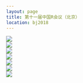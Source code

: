```yaml
---
layout: page
title: 第十一届中国R会议（北京）
location: bj2018
---
```


<div class="row">
  <div class="text-center">
    <a target="_blank">
      <img src="{{ '/img/Rcap2018_keynote.jpg' | prepend: site.qiniubaseurl }}" class="img-responsive center-block" />
    </a>
  </div>
 </div>
 
<div class="row">
  <div class="text-center">
    <a target="_blank">
      <img src="{{ '/img/scheduleTable2018.jpg' | prepend: site.qiniubaseurl }}" class="img-responsive center-block" />
    </a>
  </div>
 </div>
 <div class="row">
  <div class="text-center">
    <a target="_blank">
      <img src="{{ '/img/Rcap2018_1.jpg' | prepend: site.qiniubaseurl }}" class="img-responsive center-block" />
    </a>
  </div>
 </div>
 
 <div class="row">
  <div class="text-center">
    <a target="_blank">
      <img src="{{ '/img/Rcap2018_2.jpg' | prepend: site.qiniubaseurl }}" class="img-responsive center-block" />
    </a>
  </div>
 </div>
 
 <div class="row">
  <div class="text-center">
    <a target="_blank">
      <img src="{{ '/img/Rcap2018_3.jpg' | prepend: site.qiniubaseurl }}" class="img-responsive center-block" />
    </a>
  </div>
 </div>
 
 <div class="row">
  <div class="text-center">
    <a target="_blank">
      <img src="{{ '/img/Rcap2018_4.jpg' | prepend: site.qiniubaseurl }}" class="img-responsive center-block" />
    </a>
  </div>
 </div>
 
 <div class="row">
  <div class="text-center">
    <a target="_blank">
      <img src="{{ '/img/Rcap2018_5.jpg' | prepend: site.qiniubaseurl }}" class="img-responsive center-block" />
    </a>
  </div>
 </div>
 